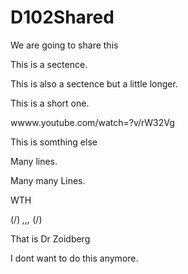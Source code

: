 # D102Shared
We are going to share this

This is a sectence.

This is also a sectence but a little longer.

This is a short one.

wwww.youtube.com/watch=?v/rW32Vg

This is somthing else

Many lines.

Many many Lines.

WTH

(\/) *,,,* (\/)

That is Dr Zoidberg

I dont want to do this anymore. 
